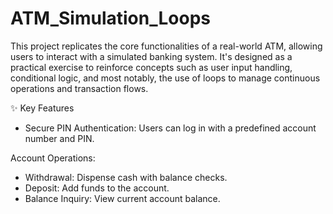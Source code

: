 # ATM_Simulation_Loops
This project replicates the core functionalities of a real-world ATM, allowing users to interact with a simulated banking system. It's designed as a practical exercise to reinforce concepts such as user input handling, conditional logic, and most notably, the use of loops to manage continuous operations and transaction flows.

✨ Key Features

- Secure PIN Authentication: Users can log in with a predefined account number and PIN.

 Account Operations:
- Withdrawal: Dispense cash with balance checks.
- Deposit: Add funds to the account.
- Balance Inquiry: View current account balance.
